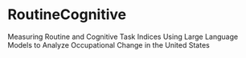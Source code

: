 # RoutineCognitive
Measuring Routine and Cognitive Task Indices Using Large Language Models to Analyze Occupational Change in the United States
